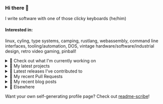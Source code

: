### Hi there 👋

I write software with one of those clicky keyboards (he/him)

#### Interested in:
linux, cyling, type systems, camping, rustlang, webassembly, command line interfaces, tooling/automation, DOS, vintage hardware/software/industrial design, retro video gaming, pinball!

<details><summary>👀 Check out what I'm currently working on</summary><br />

- [MetaMask/action-publish-release](https://github.com/MetaMask/action-publish-release) -  (3 weeks ago)
- [MetaMask/metamask-mobile](https://github.com/MetaMask/metamask-mobile) - Mobile web browser providing access to websites that use the Ethereum blockchain (3 weeks ago)
- [MetaMask/contract-metadata](https://github.com/MetaMask/contract-metadata) - A mapping of ethereum contract addresses to broadly accepted icons for those addresses. (3 weeks ago)
- [MetaMask/metamask-module-template](https://github.com/MetaMask/metamask-module-template) - A simple template repository for starting new modules in the latest MetaMask fashion. (3 weeks ago)
- [rickycodes/pve-no-subscription](https://github.com/rickycodes/pve-no-subscription) - Proxmox VE No-Subscription Removal (4 weeks ago)
</details>

<details><summary>🌱 My latest projects</summary><br />

- [rickycodes/kitties](https://github.com/rickycodes/kitties) - micro site to browse CryptoKitties
- [rickycodes/pve-no-subscription](https://github.com/rickycodes/pve-no-subscription) - Proxmox VE No-Subscription Removal
- [rickycodes/ftse-rs](https://github.com/rickycodes/ftse-rs) - scrape and filter hl.co.uk market summaries
- [rickycodes/card](https://github.com/rickycodes/card) - npx business card built with rust targeting wasm
- [rickycodes/dat-proxy-browser](https://github.com/rickycodes/dat-proxy-browser) - Rough sketch of a decentralised (supporting DAT) mobile web browser built with react-native
</details>

<details><summary>🔭 Latest releases I've contributed to</summary><br />

- [MetaMask/smart-transactions-controller](https://github.com/MetaMask/smart-transactions-controller) ([v2.3.2](https://github.com/MetaMask/smart-transactions-controller/releases/tag/v2.3.2), today) - 
- [MetaMask/controllers](https://github.com/MetaMask/controllers) ([v31.0.0](https://github.com/MetaMask/controllers/releases/tag/v31.0.0), 4 days ago) - Collection of platform-agnostic modules for creating secure data models for cryptocurrency wallets
- [MetaMask/metamask-mobile](https://github.com/MetaMask/metamask-mobile) ([v5.6.0](https://github.com/MetaMask/metamask-mobile/releases/tag/v5.6.0), 2 weeks ago) - Mobile web browser providing access to websites that use the Ethereum blockchain
- [MetaMask/snaps-skunkworks](https://github.com/MetaMask/snaps-skunkworks) ([v0.20.0](https://github.com/MetaMask/snaps-skunkworks/releases/tag/v0.20.0), 2 weeks ago) - Monorepo for Snaps dependencies.
- [MetaMask/metamask-extension](https://github.com/MetaMask/metamask-extension) ([v10.18.4](https://github.com/MetaMask/metamask-extension/releases/tag/v10.18.4), 2 weeks ago) - :globe_with_meridians: :electric_plug: The MetaMask browser extension enables browsing Ethereum blockchain enabled websites
</details>

<details><summary>🔨 My recent Pull Requests</summary><br />

- [update entry](https://github.com/MetaMask/scure-bip39/pull/10) on [MetaMask/scure-bip39](https://github.com/MetaMask/scure-bip39) (today)
- [build to dist](https://github.com/MetaMask/scure-bip39/pull/8) on [MetaMask/scure-bip39](https://github.com/MetaMask/scure-bip39) (today)
- [Build to dist](https://github.com/paulmillr/scure-bip39/pull/8) on [paulmillr/scure-bip39](https://github.com/paulmillr/scure-bip39) (today)
- [add publishConfig](https://github.com/MetaMask/scure-bip39/pull/6) on [MetaMask/scure-bip39](https://github.com/MetaMask/scure-bip39) (today)
- [Support monorepos with independent versions](https://github.com/MetaMask/action-publish-release/pull/51) on [MetaMask/action-publish-release](https://github.com/MetaMask/action-publish-release) (2 weeks ago)
</details>

<details><summary>📜 My recent blog posts</summary><br />

- [Publishing my Website to the peer-to-peer Web](//ricky.codes/blog/posts/publishing-to-the-peer-to-peer-web/) (4 years ago)
</details>

<details><summary>🔗 Elsewhere</summary><br />

- Web: https://ricky.codes
- Twitter: https://twitter.com/rickycodes
- Blog: https://ricky.codes/blog
</details>

Want your own self-generating profile page? Check out [readme-scribe](https://github.com/muesli/readme-scribe)!

